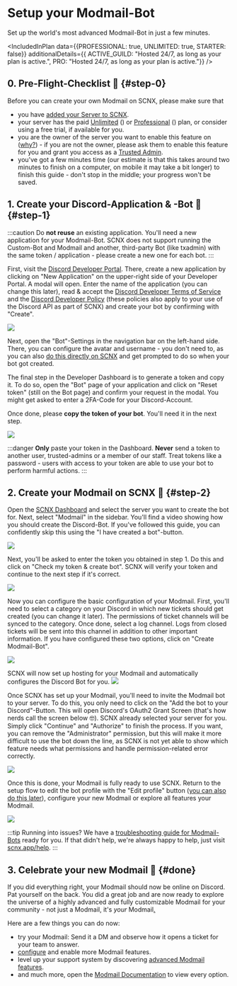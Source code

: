 # Setup your Modmail-Bot

Set up the world's most advanced Modmail-Bot in just a few minutes.

<IncludedInPlan data={{PROFESSIONAL: true, UNLIMITED: true, STARTER: false}} additionalDetails={{
ACTIVE_GUILD: "Hosted 24/7, as long as your plan is active.",
PRO: "Hosted 24/7, as long as your plan is active."}} />

## 0. Pre-Flight-Checklist 🛫 {#step-0}

Before you can create your own Modmail on SCNX, please make sure that

* you have [added your Server to SCNX](./setup).
* your server has the paid [Unlimited](./scnx/guilds/plans) (<PlanPrice plan="UNLIMITED" type="MONTHLY"/>)
  or [Professional](./scnx/guilds/plans) (<PlanPrice plan="PROFESSIONAL" type="MONTHLY"/>) plan, or consider using a free trial, if
  available for you.
* you are the owner of the server you want to enable this feature
  on ([why?](./scnx/guilds/trusted-admins#troubleshooting)) - if you are not the owner, please ask them to enable this
  feature for you and grant you access as a [Trusted Admin](./scnx/guilds/trusted-admins).
* you've got a few minutes time (our estimate is that this takes around two minutes to finish on a computer, on mobile
  it may take
  a bit longer) to finish this guide - don't stop in the middle; your progress won't be saved.

## 1. Create your Discord-Application & -Bot 🤖 {#step-1}

:::caution
Do **not reuse** an existing application. You'll need a new application for your Modmail-Bot. SCNX does not support
running the Custom-Bot and Modmail and another, third-party Bot (like txadmin) with the same token / application -
please
create a new one for each bot.
:::

First, visit the [Discord Developer Portal](https://discord.com/developers/applications). There, create a new
application by clicking on "New Application" on the upper-right side of your Developer Portal. A modal will open. Enter
the name of the application (you can change this later), read & accept
the [Discord Developer Terms of Service](https://discord.com/developers/docs/policies-and-agreements/terms-of-service)
and the [Discord Developer Policy](https://discord.com/developers/docs/policies-and-agreements/developer-policy) (these
policies also apply to your use of the Discord API as part of SCNX) and create your bot by confirming with "Create".

![](@site/docs/assets/setup/custom-bot-1.png)

Next, open the "Bot"-Settings in the navigation bar on the left-hand side.
There, you can configure the avatar and username - you don't need to,
as you can also [do this directly on SCNX](./scnx/guilds/bots#change-profile) and get prompted to do so when your bot
got created.

The final step in the Developer Dashboard is to generate a token and copy it. To do so, open the "Bot" page of your
application
and click on "Reset token" (still on the Bot page) and confirm your request in the modal. You might get asked
to enter a 2FA-Code for your Discord-Account.

Once done, please **copy the token of your bot**. You'll need it in the next step.

![](@site/docs/assets/setup/custom-bot-3.png)

:::danger
**Only** paste your token in the Dashboard. **Never** send a token to another user, trusted-admins or a member
of our staff. Treat tokens like a password - users with access to your token are able to use your bot to perform
harmful actions.
:::

## 2. Create your Modmail on SCNX 🚀 {#step-2}

Open the [SCNX Dashboard](https://scnx.app/user/guilds/) and select the server you want to create the bot for. Next,
select "Modmail" in the sidebar. You'll find a video showing how you should create the Discord-Bot. If you've followed
this guide, you can confidently
skip this using the "I have created a bot"-button.

![](@site/docs/assets/setup/modmail-1.png)

Next, you'll be asked to enter the token you obtained in step 1.
Do this and click on "Check my token & create bot". SCNX will verify your token and continue to the next step if it's
correct.

![](@site/docs/assets/setup/modmail-2.png)

Now you can configure the basic configuration of your Modmail. First, you'll need to select a category on your Discord
in which new tickets should get created (you can change it later).
The permissions of ticket channels will be synced to the category. Once done, select a log channel. Logs from closed
tickets will be sent into this channel in addition to other important information.
If you have configured these two options, click on "Create Modmail-Bot".

![](@site/docs/assets/setup/modmail-3.png)

SCNX will now set up hosting for your Modmail
and automatically configures the Discord Bot for you.
![](@site/docs/assets/setup/modmail-4.png)

Once SCNX has set up your Modmail, you'll need to invite the Modmail bot to your server. To do this, you only need to click on
the "Add the bot to your Discord"-Button. This will open Discord's OAuth2 Grant Screen
(that's how nerds call the screen below 🤓). SCNX already selected your server for you. Simply click "Continue" and
"Authorize" to finish the process. If you want, you can remove the "Administrator" permission, but this will make it
more
difficult to use the bot down the line, as SCNX is not yet able to show
which feature needs what permissions and handle permission-related error correctly.

![](@site/docs/assets/setup/modmail-5.png)

Once this is done, your Modmail is fully ready to use SCNX. Return to the setup flow to edit the bot
profile with the "Edit profile" button ([you can also do this later](./scnx/guilds/bots#change-profile)), configure your
new Modmail or explore all features your Modmail.

![](@site/docs/assets/setup/modmail-6.png)

:::tip Running into issues?
We have a [troubleshooting guide for Modmail-Bots](./modmail/troubleshooting) ready for you. If that didn't help,
we're always happy to help, just
visit [scnx.app/help](https://scnx.app/help).
:::

## 3. Celebrate your new Modmail 🎉 {#done}

If you did everything right, your Modmail should now be online on Discord. Pat yourself on the back. You did a great job and
are now ready to explore the universe of a highly advanced and fully customizable Modmail for your community - not just a Modmail,
it's *your* Modmail[.](https://cdn.scderox.de/IUopj39jjiOPASDioh/7xpodw.jpg)

Here are a few things you can do now:

* try your Modmail: Send it a DM and observe how it opens a ticket for your team to answer.
* [configure](./modmail/configuration) and enable more Modmail features.
* level up your support system by discovering [advanced Modmail features](./modmail/advanced-features).
* and much more, open the [Modmail Documentation](./modmail/intro) to view every option.